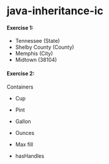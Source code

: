 # java-inheritance-ic


#### Exercise 1: 
- Tennessee (State)
- Shelby County (County)
- Memphis (City)
- Midtown (38104)

#### Exercise 2:
Containers
- Cup
- Pint
- Gallon

- Ounces
- Max fill
- hasHandles
